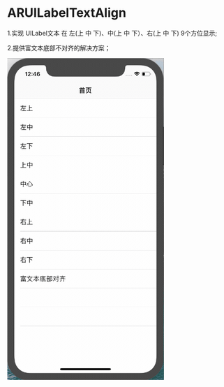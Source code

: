 # ARUILabelTextAlign
1.实现 UILabel文本 在 左(上 中 下)、中(上 中 下）、右(上  中 下) 9个方位显示;

2.提供富文本底部不对齐的解决方案；

![image](https://github.com/ArchLL/ARUILabelTextAlign/blob/master/show.gif)
